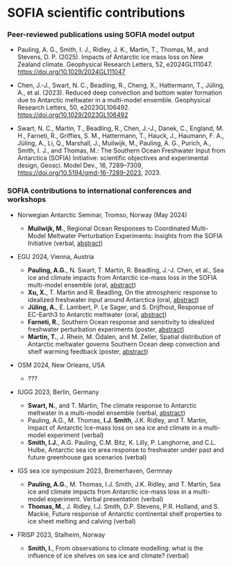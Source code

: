 # SOFIA scientific contributions

### Peer-reviewed publications using SOFIA model output
<!---
* add new items to top of lists so that most recent activity is seen first
* no default syntax, simply copy-paste the "how-to-cite" line from the publication:
-->

- Pauling, A. G., Smith, I. J., Ridley, J. K., Martin, T., Thomas, M., and Stevens, D. P. (2025). Impacts of Antarctic ice mass loss on New Zealand climate. Geophysical Research Letters, 52, e2024GL111047. https://doi.org/10.1029/2024GL111047

- Chen, J.-J., Swart, N. C., Beadling, R., Cheng, X., Hattermann, T., Jüling, A., et al. (2023). Reduced deep convection and bottom water formation due to Antarctic meltwater in a multi-model ensemble. Geophysical Research Letters, 50, e2023GL106492. https://doi.org/10.1029/2023GL106492

- Swart, N. C., Martin, T., Beadling, R., Chen, J.-J., Danek, C., England, M. H., Farneti, R., Griffies, S. M., Hattermann, T., Hauck, J., Haumann, F. A., Jüling, A., Li, Q., Marshall, J., Muilwijk, M., Pauling, A. G., Purich, A., Smith, I. J., and Thomas, M.: The Southern Ocean Freshwater Input from Antarctica (SOFIA) Initiative: scientific objectives and experimental design, Geosci. Model Dev., 16, 7289–7309, https://doi.org/10.5194/gmd-16-7289-2023, 2023.



### SOFIA contributions to international conferences and workshops

<!---
- FRISP 2024, Bremerhaven, Germany
  - Hatterman, T., ???
-->    

- Norwegian Antarctic Seminar, Tromso, Norway (May 2024)
  - **Muilwijk, M.**, Regional Ocean Responses to Coordinated Multi-Model Meltwater Perturbation Experiments: Insights from the SOFIA Initiative (verbal, [abstract](https://tryggve.npolar.no/WEB/Arrangementer/Antarktisseminaret-2024-book-of-abstracts.pdf))

- EGU 2024, Vienna, Austria
  - **Pauling, A.G.**, N. Swart, T. Martin, R. Beadling, J.-J. Chen, et al., Sea ice and climate impacts from Antarctic ice-mass loss in the SOFIA multi-model ensemble (oral, [abstract](https://doi.org/10.5194/egusphere-egu24-12592))
  - **Xu, X.**, T. Martin and R. Beadling, On the atmospheric response to idealized freshwater input around Antarctica (oral, [abstract](https://doi.org/10.5194/egusphere-egu24-894))
  - **Jüling, A.**, E. Lambert, P. Le Sager, and S. Drijfhout, Response of EC-Earth3 to Antarctic meltwater (oral, [abstract](https://doi.org/10.5194/egusphere-egu24-17841))
  - **Farneti, R.**, Southern Ocean response and sensitivity to idealized freshwater perturbation experiments (poster, [abstract](https://doi.org/10.5194/egusphere-egu24-17598))
  - **Martin, T.**, J. Rhein, M. Ödalen, and M. Zeller, Spatial distribution of Antarctic meltwater governs Southern Ocean deep convection and shelf warming feedback (poster, [abstract](https://doi.org/10.5194/egusphere-egu24-12570))

- OSM 2024, New Orleans, USA
  - ???

- IUGG 2023, Berlin, Germany
  - **Swart, N.**, and T. Martin, The climate response to Antarctic meltwater in a multi-model ensemble (verbal, [abstract](https://c-in.floq.live/event/iugg2023berlin/daily_program_iapso?objectClass=timeslot&objectId=649483f664c73802ac74542d&type=detail))
  - Pauling, A.G., M. Thomas, **I.J. Smith**, J.K. Ridley, and T. Martin, Impact of Antarctic Ice-mass loss on sea ice and climate in a multi-model experiment (verbal)
  - **Smith, I.J.**, A.G. Pauling, C.M. Bitz, K. Lilly, P. Langhorne, and C.L. Hulbe, Antarctic sea ice area response to freshwater under past and future greenhouse gas scenarios (verbal)
 
- IGS sea ice symposium 2023, Bremerhaven, Germnay
  - **Pauling, A.G.**, M. Thomas, I.J. Smith, J.K. Ridley, and T. Martin, Sea ice and climate impacts from Antarctic ice-mass loss in a multi-model experiment. Verbal presentation (verbal)
  - **Thomas, M.**, J. Ridley, I.J. Smith, D.P. Stevens, P.R. Holland, and S. Mackie, Future response of Antarctic continental shelf properties to ice sheet melting and calving (verbal)

- FRISP 2023, Stalheim, Norway
  - **Smith, I.**, From observations to climate modelling: what is the influence of ice shelves on sea ice and climate? (verbal)
